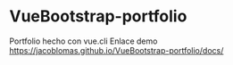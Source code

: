 # VueBootstrap-portfolio
 Portfolio hecho con vue.cli
Enlace demo https://jacoblomas.github.io/VueBootstrap-portfolio/docs/

